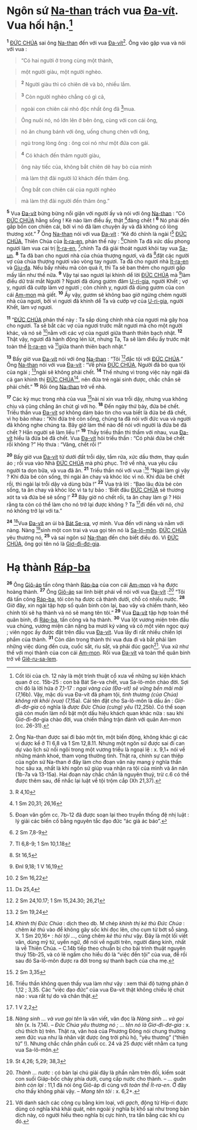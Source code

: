 # Ngôn sứ [Na-than]() trách vua [Đa-vít](). Vua hối hận.[^1-b7e1f199-f12d-405b-98ab-193f73a5e15a]
<sup><b>1</b></sup> [ĐỨC CHÚA]() sai ông [Na-than]() đến với vua [Đa-vít]()[^2-b7e1f199-f12d-405b-98ab-193f73a5e15a]. Ông vào gặp vua và nói với vua :


> “Có hai người ở trong cùng một thành,
>


> một người giàu, một người nghèo.
>


> <sup><b>2</b></sup> Người giàu thì có chiên dê và bò, nhiều lắm.
>


> <sup><b>3</b></sup> Còn người nghèo chẳng có gì cả,
>


> ngoài con chiên cái nhỏ độc nhất ông đã [^1@-b7e1f199-f12d-405b-98ab-193f73a5e15a]mua.
>


> Ông nuôi nó, nó lớn lên ở bên ông, cùng với con cái ông,
>


> nó ăn chung bánh với ông, uống chung chén với ông,
>


> ngủ trong lòng ông : ông coi nó như một đứa con gái.
>


> <sup><b>4</b></sup> Có khách đến thăm người giàu,
>


> ông này tiếc của, không bắt chiên dê hay bò của mình
>


> mà làm thịt đãi người lữ khách đến thăm ông.
>


> Ông bắt con chiên cái của người nghèo
>


> mà làm thịt đãi người đến thăm ông.”
>

<sup><b>5</b></sup> Vua [Đa-vít]() bừng bừng nổi giận với người ấy và nói với ông [Na-than]() : “Có [ĐỨC CHÚA]() hằng sống ! Kẻ nào làm điều ấy, thật [^2@-b7e1f199-f12d-405b-98ab-193f73a5e15a]đáng chết ! <sup><b>6</b></sup> Nó phải đền gấp bốn con chiên cái, bởi vì nó đã làm chuyện ấy và đã không có lòng thương xót.” <sup><b>7</b></sup> Ông [Na-than]() nói với vua [Đa-vít]() : “Kẻ đó chính là ngài ![^3-b7e1f199-f12d-405b-98ab-193f73a5e15a] [ĐỨC CHÚA](), Thiên Chúa của [Ít-ra-en](), phán thế này : [^3@-b7e1f199-f12d-405b-98ab-193f73a5e15a]Chính Ta đã xức dầu phong ngươi làm vua cai trị [Ít-ra-en](), [^4@-b7e1f199-f12d-405b-98ab-193f73a5e15a]chính Ta đã giải thoát ngươi khỏi tay vua [Sa-un](). <sup><b>8</b></sup> Ta đã ban cho ngươi nhà của chúa thượng ngươi, và đã [^5@-b7e1f199-f12d-405b-98ab-193f73a5e15a]đặt các người vợ của chúa thượng ngươi vào vòng tay ngươi. Ta đã cho ngươi nhà [Ít-ra-en]() và [Giu-đa](). Nếu bấy nhiêu mà còn quá ít, thì Ta sẽ ban thêm cho ngươi gấp mấy lần như thế nữa. <sup><b>9</b></sup> Vậy tại sao ngươi lại khinh dể lời [ĐỨC CHÚA]() mà [^6@-b7e1f199-f12d-405b-98ab-193f73a5e15a]làm điều dữ trái mắt Người ? Ngươi đã dùng gươm đâm [U-ri-gia](), người Khết ; vợ y, ngươi đã cướp làm vợ ngươi ; còn chính y, ngươi đã dùng gươm của con cái [Am-mon]() mà giết. <sup><b>10</b></sup> Ấy vậy, gươm sẽ không bao giờ ngừng chém người nhà của ngươi, bởi vì ngươi đã khinh dể Ta và cướp vợ của [U-ri-gia](), người Khết, làm vợ ngươi.

<sup><b>11</b></sup> “[ĐỨC CHÚA]() phán thế này : Ta sắp dùng chính nhà của ngươi mà gây hoạ cho ngươi. Ta sẽ bắt các vợ của ngươi trước mắt ngươi mà cho một người khác, và nó sẽ [^7@-b7e1f199-f12d-405b-98ab-193f73a5e15a]nằm với các vợ của ngươi giữa thanh thiên bạch nhật. <sup><b>12</b></sup> Thật vậy, ngươi đã hành động lén lút, nhưng Ta, Ta sẽ làm điều ấy trước mặt toàn thể [Ít-ra-en]() và [^8@-b7e1f199-f12d-405b-98ab-193f73a5e15a]giữa thanh thiên bạch nhật.”

<sup><b>13</b></sup> Bấy giờ vua [Đa-vít]() nói với ông [Na-than]() : “Tôi [^9@-b7e1f199-f12d-405b-98ab-193f73a5e15a]đắc tội với [ĐỨC CHÚA]().” Ông [Na-than]() nói với vua [Đa-vít]() : “Về phía [ĐỨC CHÚA](), Người đã bỏ qua tội của ngài ; [^10@-b7e1f199-f12d-405b-98ab-193f73a5e15a]ngài sẽ không phải chết. <sup><b>14</b></sup> Thế nhưng vì trong việc này ngài đã cả gan khinh thị [ĐỨC CHÚA]()[^4-b7e1f199-f12d-405b-98ab-193f73a5e15a], nên đứa trẻ ngài sinh được, chắc chắn sẽ phải chết.” <sup><b>15</b></sup> Rồi ông [Na-than]() trở về nhà.

<sup><b>17</b></sup> Các kỳ mục trong nhà của vua [^12@-b7e1f199-f12d-405b-98ab-193f73a5e15a]nài nỉ xin vua trỗi dậy, nhưng vua không chịu và cũng chẳng ăn chút gì với họ. <sup><b>18</b></sup> Đến ngày thứ bảy, đứa bé chết. Triều thần vua [Đa-vít]() sợ không dám báo tin cho vua biết là đứa bé đã chết, vì họ bảo nhau : “Khi đứa trẻ còn sống, chúng ta đã nói với đức vua và người đã không nghe chúng ta. Bây giờ làm thế nào để nói với người là đứa bé đã chết ? Hẳn người sẽ làm liều !” <sup><b>19</b></sup> Thấy triều thần thì thầm với nhau, vua [Đa-vít]() hiểu là đứa bé đã chết. Vua [Đa-vít]() hỏi triều thần : “Có phải đứa bé chết rồi không ?” Họ thưa : “Vâng, chết rồi !”

<sup><b>20</b></sup> Bấy giờ vua [Đa-vít]() từ dưới đất trỗi dậy, tắm rửa, xức dầu thơm, thay quần áo ; rồi vua vào Nhà [ĐỨC CHÚA]() mà phủ phục. Trở về nhà, vua yêu cầu người ta dọn bữa, và vua đã ăn. <sup><b>21</b></sup> Triều thần nói với vua :[^5-b7e1f199-f12d-405b-98ab-193f73a5e15a] “Ngài làm gì vậy ? Khi đứa bé còn sống, thì ngài ăn chay và khóc lóc vì nó. Khi đứa bé chết rồi, thì ngài lại trỗi dậy và dùng bữa !” <sup><b>22</b></sup> Vua trả lời : “Bao lâu đứa bé còn sống, ta ăn chay và khóc lóc vì ta tự bảo : ‘Biết đâu [ĐỨC CHÚA]() sẽ thương xót ta và đứa bé sẽ sống !’ <sup><b>23</b></sup> Bây giờ nó chết rồi, ta ăn chay làm gì ? Hỏi rằng ta còn có thể làm cho nó trở lại được không ? Ta [^13@-b7e1f199-f12d-405b-98ab-193f73a5e15a]đi đến với nó, chứ nó không trở lại với ta.”

<sup><b>24</b></sup> [^6-b7e1f199-f12d-405b-98ab-193f73a5e15a]Vua [Đa-vít]() an ủi bà [Bát Se-va](), vợ mình. Vua đến với nàng và nằm với nàng. Nàng [^14@-b7e1f199-f12d-405b-98ab-193f73a5e15a]sinh một con trai và vua gọi tên nó là [Sa-lô-môn](). [ĐỨC CHÚA]() yêu thương nó, <sup><b>25</b></sup> và sai ngôn sứ [Na-than]() đến cho biết điều đó. Vì [ĐỨC CHÚA](), ông gọi tên nó là [Giơ-đi-đơ-gia]().


# Hạ thành [Ráp-ba]()
<sup><b>26</b></sup> Ông [Giô-áp]() tấn công thành [Ráp-ba]() của con cái [Am-mon]() và hạ được hoàng thành. <sup><b>27</b></sup> Ông [Giô-áp]() sai lính biệt phái về nói với vua [Đa-vít]() :[^7-b7e1f199-f12d-405b-98ab-193f73a5e15a] “Tôi đã tấn công [Ráp-ba](), tôi còn hạ được cả thành dưới, chỗ có nhiều nước. <sup><b>28</b></sup> Giờ đây, xin ngài tập hợp số quân binh còn lại, bao vây và chiếm thành, kẻo chính tôi sẽ hạ thành và nó sẽ mang tên tôi.” <sup><b>29</b></sup> Vua [Đa-vít]() tập hợp toàn thể quân binh, đi [Ráp-ba](), tấn công và hạ thành. <sup><b>30</b></sup> Vua lột vương miện trên đầu vua chúng, vương miện cân nặng ba mươi ký vàng và có một viên ngọc quý ; viên ngọc ấy được đặt trên đầu vua [Đa-vít](). Vua lấy đi rất nhiều chiến lợi phẩm của thành. <sup><b>31</b></sup> Còn dân trong thành thì vua đưa đi và bắt phải làm những việc dùng đến cưa, cuốc sắt, rìu sắt, và phải đúc gạch[^8-b7e1f199-f12d-405b-98ab-193f73a5e15a]. Vua xử như thế với mọi thành của con cái [Am-mon](). Rồi vua [Đa-vít]() và toàn thể quân binh trở về [Giê-ru-sa-lem]().

[^1-b7e1f199-f12d-405b-98ab-193f73a5e15a]: Cốt lõi của ch. 12 này là một trình thuật cổ xưa về những sự kiện khách quan ở cc. 15b-25 : con bà Bát Se-va chết, vua Sa-lô-môn chào đời. Sợi chỉ đỏ là lời hứa ở 7,1-17 : *ngai vàng của (Đa-vít) sẽ vững bền mãi mãi* (7,16b). Vậy, mặc dù vua Đa-vít đã phạm tội, *tình thương (của Chúa) không rời khỏi (vua)* (7,15a). Cái tên đặt cho Sa-lô-môn là dấu ấn : *Giơ-đi-đơ-gia* có nghĩa là *được Đức Chúa (cưng) yêu* (12,25b). Có thể soạn giả còn muốn làm nổi bật một dấu hiệu khách quan khác nữa : sau khi Giơ-đi-đơ-gia chào đời, vua chiến thắng trận đánh với quân Am-mon (cc. 26-31).
[^2-b7e1f199-f12d-405b-98ab-193f73a5e15a]: Ông Na-than được sai đi báo một tin, một biến động, không khác gì các vị được kể ở Tl 6,8 và 1 Sm 12,8.11. Nhưng một ngôn sứ được sai đi can dự vào lịch sử nối ngôi trong một vương triều là ngoại lệ : x. 9,1+ nói về những mánh khoé, tham vọng thường tình. Thật ra, chính sự can thiệp của ngôn sứ Na-than ở đây làm cho đoạn văn này mang ý nghĩa thần học sâu xa, nhất là khi ngôn sứ giúp vua nhận ra tội của mình và ăn năn (1b-7a và 13-15a). Hai đoạn này chắc chắn là nguyên thuỷ, trừ c.6 có thể được thêm sau, để nhắc lại luật về tội trộm cắp (Xh 21,37).
[^3-b7e1f199-f12d-405b-98ab-193f73a5e15a]: Đoạn văn gồm cc. 7b-12 đã được soạn lại theo truyền thống đệ nhị luật : lý giải các biến cố bằng nguyên tắc đạo đức “ác giả ác báo”.
[^4-b7e1f199-f12d-405b-98ab-193f73a5e15a]: *Khinh thị Đức Chúa* : dịch theo db. M chép *khinh thị kẻ thù Đức Chúa* : chêm *kẻ thù* vào để không gây sốc khi đọc lên, cho cụm từ bớt sỗ sàng. X. 1 Sm 20,16+ : *hỏi tội ...*, cũng chêm *kẻ thù* như vậy. Đây là một lối viết văn, dùng mỹ từ, uyển ngữ, để nói về người trên, người đáng kính, nhất là về Thiên Chúa. – C.14b tiếp theo chuẩn bị cho bài trình thuật nguyên thuỷ 15b-25, và có lẽ ngầm cho hiểu đó là “việc đền tội” của vua, để rồi sau đó Sa-lô-môn được ra đời trong sự thanh bạch của cha mẹ.
[^5-b7e1f199-f12d-405b-98ab-193f73a5e15a]: Triều thần không quen thấy vua làm như vậy : xem thái độ tương phản ở 1,12 ; 3,35. Các “việc đạo đức” của vua Đa-vít thật không chiếu lệ chút nào : vua rất tự do và chân thật.
[^6-b7e1f199-f12d-405b-98ab-193f73a5e15a]: *Nàng sinh ... và vua gọi tên* là văn viết, văn đọc là *Nàng sinh ... và gọi tên* (x. Is 7,14). – *Đức Chúa yêu thương nó ; ... tên nó là Giơ-đi-đơ-gia* : x. chú thích b) trên. Thật ra, văn hoá của Phương Đông nói chung thường xem đức vua như là nhân vật được ông trời phù hộ, “yêu thương” (“thiên tử” !). Nhưng chắc chắn phần cuối cc. 24 và 25 được viết nhằm ca tụng vua Sa-lô-môn.
[^7-b7e1f199-f12d-405b-98ab-193f73a5e15a]: *Thành ... nước* : có bản lại chú giải đây là phần nằm trên đồi, kiểm soát con suối Giáp-bốc chảy phía dưới, cung cấp nước cho thành. – *... quân binh còn lại* : 11,1 đã nói ông Giô-áp đi cùng với *toàn thể Ít-ra-en*. Ở đây cho thấy không phải vậy. – *Mang tên tôi* : x. 6,2+.
[^8-b7e1f199-f12d-405b-98ab-193f73a5e15a]: Với danh sách các công cụ bằng kim loại, với *gạch*, động từ Híp-ri được dùng có nghĩa khá khái quát, nên ngoài ý nghĩa bị khổ sai như trong bản dịch này, có người hiểu theo nghĩa bị cực hình, tra tấn bằng các khí cụ đó.
[^1@-b7e1f199-f12d-405b-98ab-193f73a5e15a]: R 4,10
[^2@-b7e1f199-f12d-405b-98ab-193f73a5e15a]: 1 Sm 20,31; 26,16
[^3@-b7e1f199-f12d-405b-98ab-193f73a5e15a]: 2 Sm 7,8-9
[^4@-b7e1f199-f12d-405b-98ab-193f73a5e15a]: Tl 6,8-9; 1 Sm 10,1.18
[^5@-b7e1f199-f12d-405b-98ab-193f73a5e15a]: St 16,5
[^6@-b7e1f199-f12d-405b-98ab-193f73a5e15a]: Đnl 9,18; 1 V 16,19
[^7@-b7e1f199-f12d-405b-98ab-193f73a5e15a]: 2 Sm 16,22
[^8@-b7e1f199-f12d-405b-98ab-193f73a5e15a]: Ds 25,4
[^9@-b7e1f199-f12d-405b-98ab-193f73a5e15a]: 2 Sm 24,10.17; 1 Sm 15,24.30; 26,21
[^10@-b7e1f199-f12d-405b-98ab-193f73a5e15a]: 2 Sm 19,24
[^12@-b7e1f199-f12d-405b-98ab-193f73a5e15a]: 2 Sm 3,35
[^13@-b7e1f199-f12d-405b-98ab-193f73a5e15a]: 1 V 2,2
[^14@-b7e1f199-f12d-405b-98ab-193f73a5e15a]: St 4,26; 5,29; 38,3